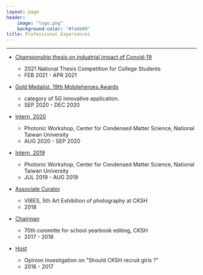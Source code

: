 ```yaml
---
layout: page
header:
    image: "logo.png"
    background-color: "#fabb00"
title: Professional Experiences
---
```


---

- [Championship thesis on induatrial impact of Convid-19](/experiences/covidthesis)
    - 2021 National Thesis Competition for College Students
    - FEB 2021 - APR 2021

- [Gold Medalist, 19th Mobileheroes Awards](/experiences/5G)
    - category of 5G innovative application.
    - SEP 2020 - DEC 2020

- [Intern, 2020](/experiences/intern_at_PW_2020)
    - Photonic Workshop, Center for Condensed Matter Science, National Taiwan University
    - AUG 2020 - SEP 2020

- [Intern, 2019](/experiences/intern_at_PW_2019)
    - Photonic Workshop, Center for Condensed Matter Science, National Taiwan University
    - JUL 2019 - AUG 2019

- [Associate Curator](/experiences/AssociateCurator)
    - VIBES, 5th Art Exhibition of photography at CKSH
    - 2018

- [Chairman](/experiences/CKyearbook)
    - 70th committe for school yearbook editing, CKSH
    - 2017 - 2018

- [Host](/experiences/CKgirls)
    - Opinion Investigation on "Should CKSH recruit girls ?"
    - 2016 - 2017